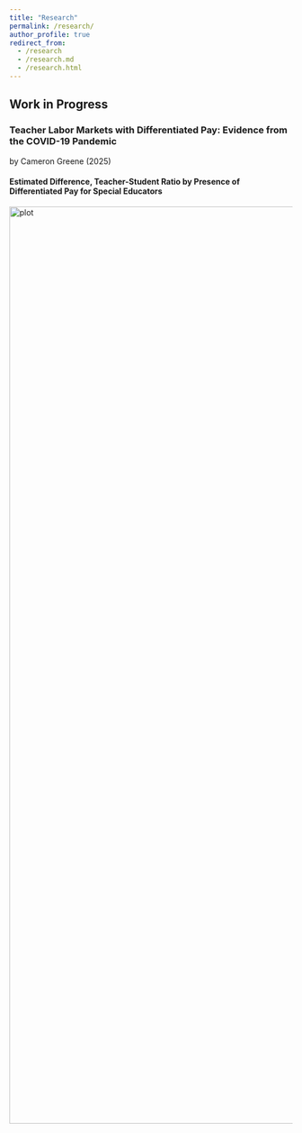 ```yaml
---
title: "Research"
permalink: /research/
author_profile: true
redirect_from: 
  - /research
  - /research.md
  - /research.html
---
```



## Work in Progress  
### Teacher Labor Markets with Differentiated Pay: Evidence from the COVID-19 Pandemic
by Cameron Greene (2025)

#### Estimated Difference, Teacher-Student Ratio by Presence of Differentiated Pay for Special Educators

<img width="2624" height="1628" alt="plot" src="https://github.com/user-attachments/assets/b0357bfe-bdf8-4b56-803e-2433376ed619" />
